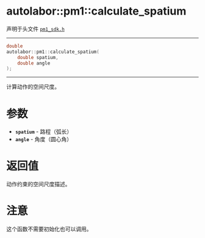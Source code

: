 # autolabor::pm1::calculate_spatium

声明于头文件 [`pm1_sdk.h`](https://github.com/autolaborcenter/pm1_sdk/blob/master/src/main/pm1_sdk.h)

------

```c++
double
autolabor::pm1::calculate_spatium(
    double spatium, 
    double angle
);
```

------

计算动作的空间尺度。

# 参数

* **`spatium`** - 路程（弧长）
* **`angle`** - 角度（圆心角）

# 返回值

动作约束的空间尺度描述。

# 注意

这个函数不需要初始化也可以调用。